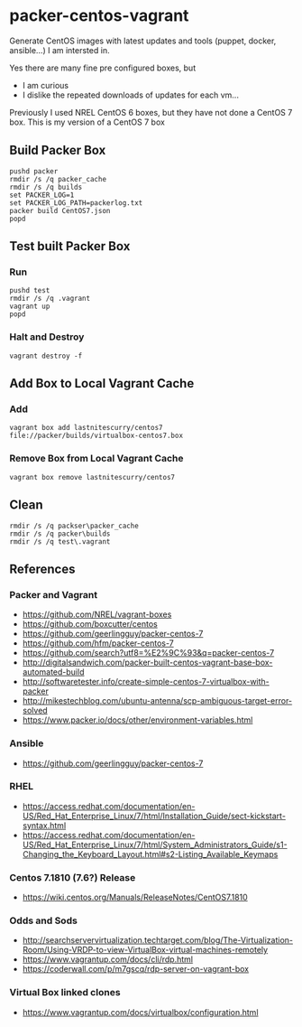 # packer-centos-vagrant
Generate CentOS images with latest updates and tools (puppet, docker, ansible...) I am intersted in.

Yes there are many fine pre configured boxes, but
- I am curious
- I dislike the repeated downloads of updates for each vm...

Previously I used NREL CentOS 6 boxes, but they have not done a CentOS 7 box.
This is my version of a CentOS 7 box

## Build Packer Box

    pushd packer
    rmdir /s /q packer_cache
    rmdir /s /q builds
    set PACKER_LOG=1
    set PACKER_LOG_PATH=packerlog.txt
    packer build CentOS7.json
    popd

## Test built Packer Box

### Run

    pushd test
    rmdir /s /q .vagrant
    vagrant up
    popd

### Halt and Destroy

    vagrant destroy -f

## Add Box to Local Vagrant Cache
### Add

    vagrant box add lastnitescurry/centos7 file://packer/builds/virtualbox-centos7.box

### Remove Box from Local Vagrant Cache

    vagrant box remove lastnitescurry/centos7


## Clean

    rmdir /s /q packser\packer_cache
    rmdir /s /q packer\builds
    rmdir /s /q test\.vagrant

## References
### Packer and Vagrant

- https://github.com/NREL/vagrant-boxes
- https://github.com/boxcutter/centos
- https://github.com/geerlingguy/packer-centos-7
- https://github.com/hfm/packer-centos-7
- https://github.com/search?utf8=%E2%9C%93&q=packer-centos-7
- http://digitalsandwich.com/packer-built-centos-vagrant-base-box-automated-build
- http://softwaretester.info/create-simple-centos-7-virtualbox-with-packer
- http://mikestechblog.com/ubuntu-antenna/scp-ambiguous-target-error-solved
- https://www.packer.io/docs/other/environment-variables.html

### Ansible

- https://github.com/geerlingguy/packer-centos-7

### RHEL

- https://access.redhat.com/documentation/en-US/Red_Hat_Enterprise_Linux/7/html/Installation_Guide/sect-kickstart-syntax.html
- https://access.redhat.com/documentation/en-US/Red_Hat_Enterprise_Linux/7/html/System_Administrators_Guide/s1-Changing_the_Keyboard_Layout.html#s2-Listing_Available_Keymaps

### Centos 7.1810 (7.6?) Release
- https://wiki.centos.org/Manuals/ReleaseNotes/CentOS7.1810

### Odds and Sods

- http://searchservervirtualization.techtarget.com/blog/The-Virtualization-Room/Using-VRDP-to-view-VirtualBox-virtual-machines-remotely
- https://www.vagrantup.com/docs/cli/rdp.html
- https://coderwall.com/p/m7gscq/rdp-server-on-vagrant-box

### Virtual Box linked clones

- https://www.vagrantup.com/docs/virtualbox/configuration.html
